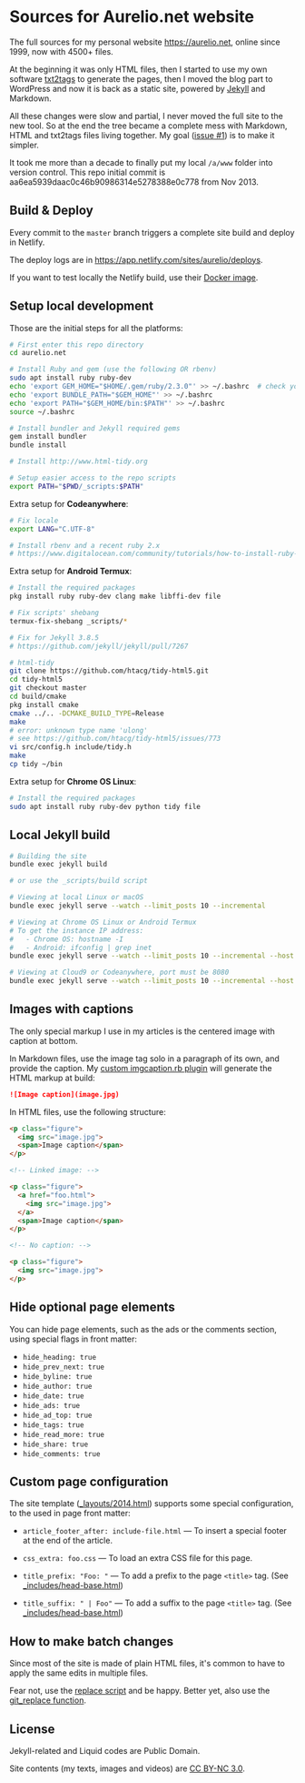 # Sources for Aurelio.net website

The full sources for my personal website https://aurelio.net, online since 1999, now with 4500+ files.

At the beginning it was only HTML files, then I started to use my own software [txt2tags](http://txt2tags.org) to generate the pages, then I moved the blog part to WordPress and now it is back as a static site, powered by [Jekyll](http://jekyllrb.com/) and Markdown.

All these changes were slow and partial, I never moved the full site to the new tool. So at the end the tree became a complete mess with Markdown, HTML and txt2tags files living together. My goal ([issue #1](https://github.com/aureliojargas/aurelio.net/issues/1)) is to make it simpler.

It took me more than a decade to finally put my local `/a/www` folder into version control. This repo initial commit is aa6ea5939daac0c46b90986314e5278388e0c778 from Nov 2013.

## Build & Deploy

Every commit to the `master` branch triggers a complete site build and deploy in Netlify.

The deploy logs are in https://app.netlify.com/sites/aurelio/deploys.

If you want to test locally the Netlify build, use their [Docker image](https://github.com/netlify/build-image).

## Setup local development

Those are the initial steps for all the platforms:

```bash
# First enter this repo directory
cd aurelio.net

# Install Ruby and gem (use the following OR rbenv)
sudo apt install ruby ruby-dev
echo 'export GEM_HOME="$HOME/.gem/ruby/2.3.0"' >> ~/.bashrc  # check your ruby version
echo 'export BUNDLE_PATH="$GEM_HOME"' >> ~/.bashrc
echo 'export PATH="$GEM_HOME/bin:$PATH"' >> ~/.bashrc
source ~/.bashrc

# Install bundler and Jekyll required gems
gem install bundler
bundle install

# Install http://www.html-tidy.org

# Setup easier access to the repo scripts
export PATH="$PWD/_scripts:$PATH"
```

Extra setup for **Codeanywhere**:

```bash
# Fix locale
export LANG="C.UTF-8"

# Install rbenv and a recent ruby 2.x
# https://www.digitalocean.com/community/tutorials/how-to-install-ruby-on-rails-with-rbenv-on-debian-8
```

Extra setup for **Android Termux**:

```bash
# Install the required packages
pkg install ruby ruby-dev clang make libffi-dev file

# Fix scripts' shebang
termux-fix-shebang _scripts/*

# Fix for Jekyll 3.8.5
# https://github.com/jekyll/jekyll/pull/7267

# html-tidy
git clone https://github.com/htacg/tidy-html5.git
cd tidy-html5
git checkout master
cd build/cmake
pkg install cmake
cmake ../.. -DCMAKE_BUILD_TYPE=Release
make
# error: unknown type name 'ulong'
# see https://github.com/htacg/tidy-html5/issues/773
vi src/config.h include/tidy.h
make
cp tidy ~/bin
```

Extra setup for **Chrome OS Linux**:

```bash
# Install the required packages
sudo apt install ruby ruby-dev python tidy file
```

## Local Jekyll build

```bash
# Building the site
bundle exec jekyll build

# or use the _scripts/build script

# Viewing at local Linux or macOS
bundle exec jekyll serve --watch --limit_posts 10 --incremental

# Viewing at Chrome OS Linux or Android Termux
# To get the instance IP address:
#   - Chrome OS: hostname -I
#   - Android: ifconfig | grep inet
bundle exec jekyll serve --watch --limit_posts 10 --incremental --host 0.0.0.0

# Viewing at Cloud9 or Codeanywhere, port must be 8080
bundle exec jekyll serve --watch --limit_posts 10 --incremental --host 0.0.0.0 --port 8080
```

## Images with captions

The only special markup I use in my articles is the centered image with caption at bottom.

In Markdown files, use the image tag solo in a paragraph of its own, and provide the caption. My [custom imgcaption.rb plugin](https://github.com/aureliojargas/aurelio.net/blob/master/_plugins/imgcaption.rb) will generate the HTML markup at build:

```md
![Image caption](image.jpg)
```

In HTML files, use the following structure:

```html
<p class="figure">
  <img src="image.jpg">
  <span>Image caption</span>
</p>

<!-- Linked image: -->

<p class="figure">
  <a href="foo.html">
    <img src="image.jpg">
  </a>
  <span>Image caption</span>
</p>

<!-- No caption: -->

<p class="figure">
  <img src="image.jpg">
</p>
```

## Hide optional page elements

You can hide page elements, such as the ads or the comments section, using special flags in front matter:

- `hide_heading: true`
- `hide_prev_next: true`
- `hide_byline: true`
- `hide_author: true`
- `hide_date: true`
- `hide_ads: true`
- `hide_ad_top: true`
- `hide_tags: true`
- `hide_read_more: true`
- `hide_share: true`
- `hide_comments: true`

## Custom page configuration

The site template ([\_layouts/2014.html](https://github.com/aureliojargas/aurelio.net/blob/master/_layouts/2014.html)) supports some special configuration, to the used in page front matter:

- `article_footer_after: include-file.html` — To insert a special footer at the end of the article.

- `css_extra: foo.css` — To load an extra CSS file for this page.

- `title_prefix: "Foo: "` — To add a prefix to the page `<title>` tag. (See [\_includes/head-base.html](https://github.com/aureliojargas/aurelio.net/blob/master/_includes/head-base.html))

- `title_suffix: " | Foo"` — To add a suffix to the page `<title>` tag. (See [\_includes/head-base.html](https://github.com/aureliojargas/aurelio.net/blob/master/_includes/head-base.html))

## How to make batch changes

Since most of the site is made of plain HTML files, it's common to have to apply the same edits in multiple files.

Fear not, use the [replace script](https://github.com/aureliojargas/replace) and be happy. Better yet, also use the [git\_replace function](https://github.com/aureliojargas/dotfiles/blob/master/.gitbash).

## License

Jekyll-related and Liquid codes are Public Domain.

Site contents (my texts, images and videos) are [CC BY-NC 3.0](http://creativecommons.org/licenses/by-nc/3.0/).
